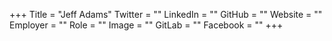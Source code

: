 +++
Title = "Jeff Adams"
Twitter = ""
LinkedIn = ""
GitHub = ""
Website = ""
Employer = ""
Role = ""
Image = ""
GitLab = ""
Facebook = ""
+++

